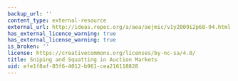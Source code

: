 ```yaml
---
backup_url: ''
content_type: external-resource
external_url: http://ideas.repec.org/a/aea/aejmic/v1y2009i2p68-94.html
has_external_licence_warning: true
has_external_license_warning: true
is_broken: ''
license: https://creativecommons.org/licenses/by-nc-sa/4.0/
title: Sniping and Squatting in Auction Markets
uid: efe1f8af-85f6-4012-b961-cea216118828
---
```


